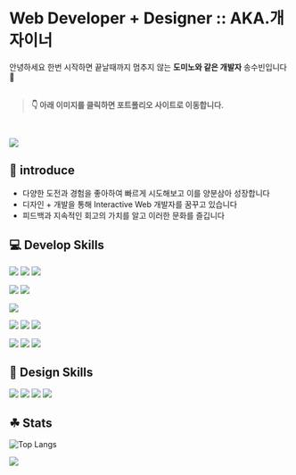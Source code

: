 
# Web Developer + Designer :: AKA.개자이너 
안녕하세요  한번 시작하면 끝날때까지 멈추지 않는 **도미노와 같은 개발자** 송수빈입니다💨 </Br>
</Br>
> **👇 아래 이미지를 클릭하면 포트폴리오 사이트로 이동합니다.** </br>
</br>

<a target="_blank" href="http://ddubin.dothome.co.kr/"><img src="https://user-images.githubusercontent.com/84695884/226165251-196c36b0-28b3-4706-9b20-3ea23d99ae12.gif" /></a>


## 👊 introduce
- 다양한 도전과 경험을 좋아하여 빠르게 시도해보고 이를 양분삼아 성장합니다
- 디자인 + 개발을 통해 Interactive Web 개발자를 꿈꾸고 있습니다
- 피드백과 지속적인 회고의 가치를 알고 이러한 문화를 즐깁니다

## 💻 Develop Skills
<img src="https://img.shields.io/badge/HTML5-E34F26?style=flat-square&logo=HTML5&logoColor=white"/> <img src="https://img.shields.io/badge/CSS3-1572B6?style=flat-square&logo=CSS3&logoColor=white"/> <img src="https://img.shields.io/badge/SASS-CC6699?style=flat-square&logo=SASS&logoColor=white"/> 

<img src="https://img.shields.io/badge/JavaScript-F7DF1E?style=flat-square&logo=JavaScript&logoColor=white"/> <img src="https://img.shields.io/badge/TypeScript-3178C6?style=flat-square&logo=TypeScript&logoColor=white"/>

<img src="https://img.shields.io/badge/REACT-61DAFB?style=flat-square&logo=REACT&logoColor=white"/>

<img src="https://img.shields.io/badge/Node.Js-339933?style=flat-square&logo=Node.Js&logoColor=white"/> <img src="https://img.shields.io/badge/Express-000000?style=flat-square&logo=Express&logoColor=white"/> <img src="https://img.shields.io/badge/MySQL-4479A1?style=flat-square&logo=MySQL&logoColor=white"/>

<img src="https://img.shields.io/badge/Git-F05032?style=flat-square&logo=Git&logoColor=white"/> <img src="https://img.shields.io/badge/Github-000000?style=flat-square&logo=Github&logoColor=white"/>  <img src="https://img.shields.io/badge/Sourcetree-0052CC?style=flat-square&logo=Sourcetree&logoColor=white"/> 


## 🌈 Design Skills
<img src="https://img.shields.io/badge/AdobeXD-FF61F6?style=flat-square&logo=AdobeXD&logoColor=white"/> <img src="https://img.shields.io/badge/Figma-F24E1E?style=flat-square&logo=Figma&logoColor=white"/> <img src="https://img.shields.io/badge/AdobePhotoshop-31A8FF?style=flat-square&logo=AdobePhotoshop&logoColor=white"/> <img src="https://img.shields.io/badge/AdobeIllustrator-FF9A00?style=flat-square&logo=AdobeIllustrator&logoColor=white"/> 












## ☘ Stats
![Top Langs](https://github-readme-stats.vercel.app/api/top-langs/?username=ssb1565b&theme=dracula) 

<img src="https://github-readme-stats.vercel.app/api?username=ssb1565b&show_icons=true&theme=radical">

<!-- ### BAEKJOON
[![Solved.ac Profile](http://mazassumnida.wtf/api/v2/generate_badge?boj=dbswp123)](https://solved.ac/dbswp123/) -->

